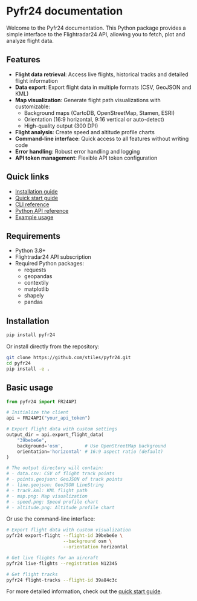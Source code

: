 # Pyfr24 documentation

Welcome to the Pyfr24 documentation. This Python package provides a simple interface to the Flightradar24 API, allowing you to fetch, plot and analyze flight data.

## Features

- **Flight data retrieval**: Access live flights, historical tracks and detailed flight information
- **Data export**: Export flight data in multiple formats (CSV, GeoJSON and KML)
- **Map visualization**: Generate flight path visualizations with customizable:
    - Background maps (CartoDB, OpenStreetMap, Stamen, ESRI)
    - Orientation (16:9 horizontal, 9:16 vertical or auto-detect)
    - High-quality output (300 DPI)
- **Flight analysis**: Create speed and altitude profile charts
- **Command-line interface**: Quick access to all features without writing code
- **Error handling**: Robust error handling and logging
- **API token management**: Flexible API token configuration

## Quick links

- [Installation guide](installation.md)
- [Quick start guide](usage/quickstart.md)
- [CLI reference](usage/cli.md)
- [Python API reference](usage/api.md)
- [Example usage](usage/examples.md)

## Requirements

- Python 3.8+
- Flightradar24 API subscription
- Required Python packages:
    - requests
    - geopandas
    - contextily
    - matplotlib
    - shapely
    - pandas

## Installation

```bash
pip install pyfr24
```

Or install directly from the repository:

```bash
git clone https://github.com/stiles/pyfr24.git
cd pyfr24
pip install -e .
```

## Basic usage

```python
from pyfr24 import FR24API

# Initialize the client
api = FR24API("your_api_token")

# Export flight data with custom settings
output_dir = api.export_flight_data(
    "39bebe6e",
    background='osm',        # Use OpenStreetMap background
    orientation='horizontal' # 16:9 aspect ratio (default)
)

# The output directory will contain:
# - data.csv: CSV of flight track points
# - points.geojson: GeoJSON of track points
# - line.geojson: GeoJSON LineString
# - track.kml: KML flight path
# - map.png: Map visualization
# - speed.png: Speed profile chart
# - altitude.png: Altitude profile chart
```

Or use the command-line interface:

```bash
# Export flight data with custom visualization
pyfr24 export-flight --flight-id 39bebe6e \
                     --background osm \
                     --orientation horizontal

# Get live flights for an aircraft
pyfr24 live-flights --registration N12345

# Get flight tracks
pyfr24 flight-tracks --flight-id 39a84c3c
```

For more detailed information, check out the [quick start guide](usage/quickstart.md). 